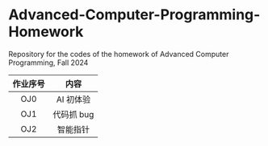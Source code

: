 # Advanced-Computer-Programming-Homework

Repository for the codes of the homework of Advanced Computer Programming, Fall 2024

| 作业序号 |   内容    |
| :------: | :-------: |
|   OJ0    | AI 初体验 |
|   OJ1    | 代码抓 bug |
|   OJ2    |  智能指针 |
